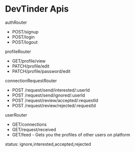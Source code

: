 # DevTinder Apis

authRouter
- POST/signup
- POST/login
- POST/logout

profileRouter
- GET/profile/view
- PATCH/profile/edit
- PATCH/profile/password/edit

connectionRequestRouter
- POST /request/send/interested/:userId
- POST /request/send/ignored/:userId
- POST /request/review/accepted/:requestId
- POST /request/review/rejected/:requestId

userRouter
- GET/connections
- GET/request/received
- GET/feed - Gets you the profiles of other users on platform


status: ignore,interested,accepted,rejected 